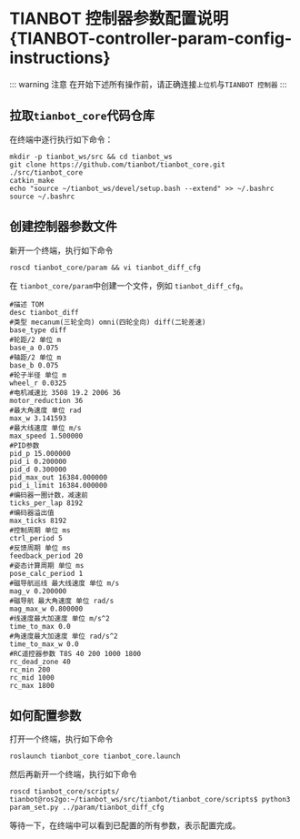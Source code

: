 # TIANBOT 控制器参数配置说明 {TIANBOT-controller-param-config-instructions}


::: warning 注意
在开始下述所有操作前，请正确连接`上位机`与`TIANBOT 控制器`
:::

## 拉取`tianbot_core`代码仓库

在终端中逐行执行如下命令：
```shell
mkdir -p tianbot_ws/src && cd tianbot_ws
git clone https://github.com/tianbot/tianbot_core.git ./src/tianbot_core
catkin_make
echo "source ~/tianbot_ws/devel/setup.bash --extend" >> ~/.bashrc
source ~/.bashrc
```

## 创建控制器参数文件


新开一个终端，执行如下命令
```shell
roscd tianbot_core/param && vi tianbot_diff_cfg
```
在 `tianbot_core/param`中创建一个文件，例如 `tianbot_diff_cfg`。

```
#描述 TOM
desc tianbot_diff
#类型 mecanum(三轮全向) omni(四轮全向) diff(二轮差速)
base_type diff
#轮距/2 单位 m
base_a 0.075
#轴距/2 单位 m
base_b 0.075
#轮子半径 单位 m
wheel_r 0.0325
#电机减速比 3508 19.2 2006 36
motor_reduction 36
#最大角速度 单位 rad
max_w 3.141593
#最大线速度 单位 m/s
max_speed 1.500000
#PID参数
pid_p 15.000000
pid_i 0.200000
pid_d 0.300000
pid_max_out 16384.000000
pid_i_limit 16384.000000
#编码器一圈计数，减速前
ticks_per_lap 8192
#编码器溢出值
max_ticks 8192
#控制周期 单位 ms
ctrl_period 5
#反馈周期 单位 ms
feedback_period 20
#姿态计算周期 单位 ms
pose_calc_period 1
#磁导航巡线 最大线速度 单位 m/s
mag_v 0.200000
#磁导航 最大角速度 单位 rad/s
mag_max_w 0.800000
#线速度最大加速度 单位 m/s^2
time_to_max 0.0
#角速度最大加速度 单位 rad/s^2
time_to_max_w 0.0
#RC遥控器参数 T8S 40 200 1000 1800
rc_dead_zone 40
rc_min 200
rc_mid 1000
rc_max 1800
```

## 如何配置参数

打开一个终端，执行如下命令
```shell
roslaunch tianbot_core tianbot_core.launch
```
然后再新开一个终端，执行如下命令
```shell
roscd tianbot_core/scripts/ 
tianbot@ros2go:~/tianbot_ws/src/tianbot/tianbot_core/scripts$ python3 param_set.py ../param/tianbot_diff_cfg
```

等待一下，在终端中可以看到已配置的所有参数，表示配置完成。